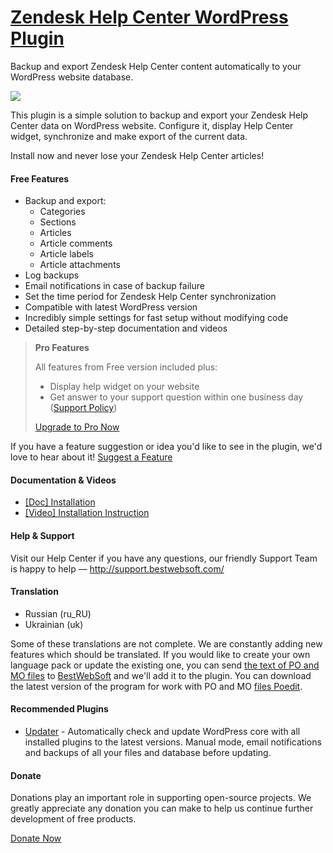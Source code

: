 <a href="http://bestwebsoft.com/products/zendesk-help-center/" target=_blank>Zendesk Help Center WordPress Plugin</a>
========================

Backup and export Zendesk Help Center content automatically to your WordPress website database.

<img src="http://bestwebsoft.com/wp-content/uploads/2015/04/zendesk-help-center-banner-website.jpg" />

<p>This plugin is a simple solution to backup and export your Zendesk Help Center data on WordPress website. Configure it, display Help Center widget, synchronize and make export of the current data.</p>

<p>Install now and never lose your Zendesk Help Center articles!</p>


<div class='video'></div>


<h4>Free Features</h4>

<ul>
<li>Backup and export:

<ul>
<li>Categories</li>
<li>Sections</li>
<li>Articles</li>
<li>Article comments</li>
<li>Article labels</li>
<li>Article attachments</li>
</ul></li>
<li>Log backups</li>
<li>Email notifications in case of backup failure</li>
<li>Set the time period for Zendesk Help Center synchronization </li>
<li>Compatible with latest WordPress version </li>
<li>Incredibly simple settings for fast setup without modifying code</li>
<li>Detailed step-by-step documentation and videos</li>
</ul>

<blockquote>
  <p><strong>Pro Features</strong></p>
  
  <p>All features from Free version included plus:</p>
  
  <ul>
  <li>Display help widget on your website</li>
  <li>Get answer to your support question within one business day (<a href="http://bestwebsoft.com/support-policy/">Support Policy</a>)</li>
  </ul>
  
  <p><a href="http://bestwebsoft.com/products/wordpress/plugins/zendesk-help-center/?k=bd5514f32d2c5691ebcad50c03ab3139">Upgrade to Pro Now</a></p>
</blockquote>

<p>If you have a feature suggestion or idea you'd like to see in the plugin, we'd love to hear about it! <a href="http://support.bestwebsoft.com/hc/en-us/requests/new">Suggest a Feature</a></p>

<h4>Documentation &#38; Videos</h4>

<ul>
<li><a href="https://docs.google.com/document/d/1Y-eA3oEO_Z1GW0jK8uXGpW3qnxzPIQ2jMBP6ylcWKwo/">[Doc] Installation</a></li>
<li><a href="http://www.youtube.com/watch?v=0QatAvYLxMM">[Video] Installation Instruction</a></li>
</ul>

<h4>Help &#38; Support</h4>

<p>Visit our Help Center if you have any questions, our friendly Support Team is happy to help &#8212; <a href="http://support.bestwebsoft.com/">http://support.bestwebsoft.com/</a></p>

<h4>Translation</h4>

<ul>
<li>Russian (ru_RU)</li>
<li>Ukrainian (uk)</li>
</ul>

<p>Some of these translations are not complete. We are constantly adding new features which should be translated. If you would like to create your own language pack or update the existing one, you can send <a href="http://codex.wordpress.org/Translating_WordPress">the text of PO and MO files</a> to <a href="http://support.bestwebsoft.com/hc/en-us/requests/new">BestWebSoft</a> and we'll add it to the plugin. You can download the latest version of the program for work with PO and MO <a href="http://www.poedit.net/download.php">files Poedit</a>.</p>

<h4>Recommended Plugins</h4>

<ul>
<li><a href="http://bestwebsoft.com/products/wordpress/plugins/updater/?k=2e2068a98f911bf0f112b67557e26f77">Updater</a> - Automatically check and update WordPress core with all installed plugins to the latest versions. Manual mode, email notifications and backups of all your files and database before updating.</li>
</ul>

<h4>Donate</h4>

<p>Donations play an important role in supporting open-source projects. We greatly appreciate any donation you can make to help us continue further development of free products.</p>

<p><a href="http://bestwebsoft.com/donate/">Donate Now</a></p>